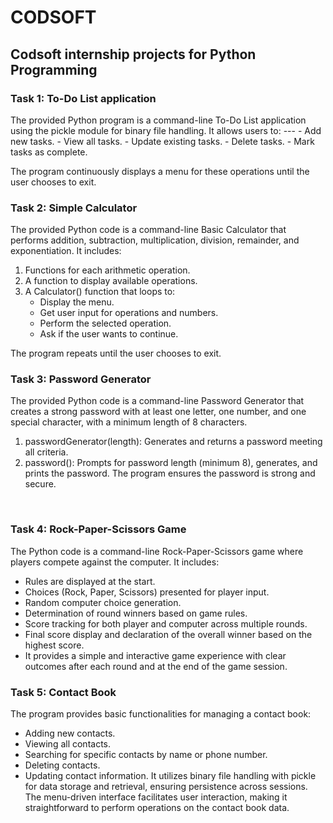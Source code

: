 # CODSOFT
<h2>Codsoft internship projects for Python Programming</h2>
<h3>Task 1: To-Do List application</h3>
The provided Python program is a command-line To-Do List application using the pickle module for binary file handling. It allows users to:
---
- Add new tasks.
- View all tasks.
- Update existing tasks.
- Delete tasks.
- Mark tasks as complete.

The program continuously displays a menu for these operations until the user chooses to exit.
<be></br>

<h3>Task 2: Simple Calculator</h3>

The provided Python code is a command-line Basic Calculator that performs addition, subtraction, multiplication, division, remainder, and exponentiation. It includes:

1)  Functions for each arithmetic operation.
2)  A function to display available operations.
3)  A Calculator() function that loops to:
    - Display the menu.
    - Get user input for operations and numbers.
    - Perform the selected operation.
    - Ask if the user wants to continue.

The program repeats until the user chooses to exit.
<br>
<h3>Task 3: Password Generator</h3>

The provided Python code is a command-line Password Generator that creates a strong password with at least one letter, one number, and one special character, with a minimum length of 8 characters.

1) passwordGenerator(length): Generates and returns a password meeting all criteria.
2) password(): Prompts for password length (minimum 8), generates, and prints the password.
The program ensures the password is strong and secure.

<br>
<h3>Task 4: Rock-Paper-Scissors Game</h3>

The Python code is a command-line Rock-Paper-Scissors game where players compete against the computer. It includes:

- Rules are displayed at the start.
- Choices (Rock, Paper, Scissors) presented for player input.
- Random computer choice generation.
- Determination of round winners based on game rules.
- Score tracking for both player and computer across multiple rounds.
- Final score display and declaration of the overall winner based on the highest score.
- It provides a simple and interactive game experience with clear outcomes after each round and at the end of the game session.

<h3>Task 5: Contact Book</h3>

The program provides basic functionalities for managing a contact book:

- Adding new contacts.
- Viewing all contacts.
- Searching for specific contacts by name or phone number.
- Deleting contacts.
- Updating contact information.
It utilizes binary file handling with pickle for data storage and retrieval, ensuring persistence across sessions. The menu-driven interface facilitates user interaction, making it straightforward to perform operations on the contact book data.
